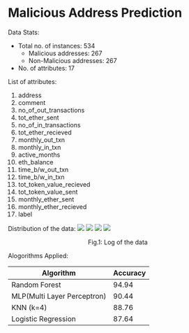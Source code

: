 # Malicious Address Prediction

Data Stats:
* Total no. of instances: 534
    * Malicious addresses: 267
    * Non-Malicious addresses: 267
* No. of attributes: 17

List of attributes:
1. address
2. comment
3. no_of_out_transactions
4. tot_ether_sent
5. no_of_in_transactions
6. tot_ether_recieved
7. monthly_out_txn
8. monthly_in_txn
9. active_months
10. eth_balance
11. time_b/w_out_txn
12. time_b/w_in_txn
13. tot_token_value_recieved
14. tot_token_value_sent
15. monthly_ether_sent
16. monthly_ether_recieved
17. label
    
Distribution of the data: 
<img src='https://github.com/mshilpaa/ethereum-data-analysis/blob/master/Malicious_Address_Prediction/images/log1p(data)-1.png' />
<img src='https://github.com/mshilpaa/ethereum-data-analysis/blob/master/Malicious_Address_Prediction/images/log1p(data)-2.png' />
<img src='https://github.com/mshilpaa/ethereum-data-analysis/blob/master/Malicious_Address_Prediction/images/log1p(data)-4.png' />
<img src='https://github.com/mshilpaa/ethereum-data-analysis/blob/master/Malicious_Address_Prediction/images/log1p(data)-3.png' />
<p align='center'>Fig.1: Log of the data</p>
       
Alogorithms Applied:

| Algorithm | Accuracy|
| --- | --- |
| Random Forest | 94.94 |
| MLP(Multi Layer Perceptron) | 90.44 |
| KNN (k=4) | 88.76 |
| Logistic Regression | 87.64 |
